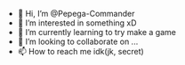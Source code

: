 - 👋 Hi, I’m @Pepega-Commander
- 👀 I’m interested in something xD
- 🌱 I’m currently learning to try make a game
- 💞️ I’m looking to collaborate on ...
- 📫 How to reach me idk(jk, secret)

<!---
Pepega-Commander/Pepega-Commander is a ✨ special ✨ repository because its `README.md` (this file) appears on your GitHub profile.
You can click the Preview link to take a look at your changes.
--->
